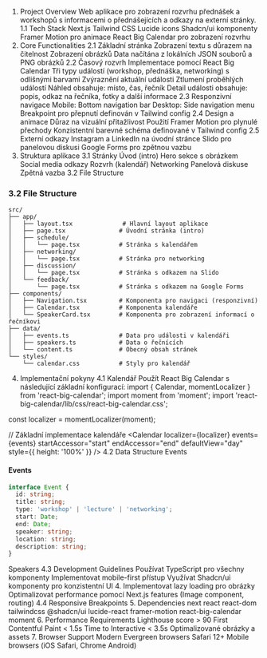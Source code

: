 1. Project Overview
Web aplikace pro zobrazení rozvrhu přednášek a workshopů s informacemi o přednášejících a odkazy na externí stránky.
1.1 Tech Stack
Next.js
Tailwind CSS
Lucide icons
Shadcn/ui komponenty
Framer Motion pro animace
React Big Calendar pro zobrazení rozvrhu
2. Core Functionalities
2.1 Základní stránka
Zobrazení textu s důrazem na čitelnost
Zobrazení obrázků
Data načítána z lokálních JSON souborů a PNG obrázků
2.2 Časový rozvrh
Implementace pomocí React Big Calendar
Tři typy událostí (workshop, přednáška, networking) s odlišnými barvami
Zvýraznění aktuální události
Ztlumení proběhlých událostí
Náhled obsahuje: místo, čas, řečník
Detail události obsahuje: popis, odkaz na řečníka, fotky a další informace
2.3 Responzivní navigace
Mobile: Bottom navigation bar
Desktop: Side navigation menu
Breakpoint pro přepnutí definován v Tailwind config
2.4 Design a animace
Důraz na vizuální přitažlivost
Použití Framer Motion pro plynulé přechody
Konzistentní barevné schéma definované v Tailwind config
2.5 Externí odkazy
Instagram a LinkedIn na úvodní stránce
Slido pro panelovou diskusi
Google Forms pro zpětnou vazbu
3. Struktura aplikace
3.1 Stránky
Úvod (intro)
Hero sekce s obrázkem
Social media odkazy
Rozvrh (kalendář)
Networking
Panelová diskuse
Zpětná vazba
3.2 File Structure

### 3.2 File Structure

```
src/
├── app/
│   ├── layout.tsx              # Hlavní layout aplikace
│   ├── page.tsx               # Úvodní stránka (intro)
│   ├── schedule/
│   │   └── page.tsx           # Stránka s kalendářem
│   ├── networking/
│   │   └── page.tsx           # Stránka pro networking
│   ├── discussion/
│   │   └── page.tsx           # Stránka s odkazem na Slido
│   └── feedback/
│       └── page.tsx           # Stránka s odkazem na Google Forms
├── components/
│   ├── Navigation.tsx         # Komponenta pro navigaci (responzivní)
│   ├── Calendar.tsx           # Komponenta kalendáře
│   └── SpeakerCard.tsx        # Komponenta pro zobrazení informací o řečníkovi
├── data/
│   ├── events.ts              # Data pro události v kalendáři
│   ├── speakers.ts            # Data o řečnících
│   └── content.ts             # Obecný obsah stránek
└── styles/
    └── calendar.css           # Styly pro kalendář
```

4. Implementační pokyny
4.1 Kalendář
Použít React Big Calendar s následující základní konfigurací:
import { Calendar, momentLocalizer } from 'react-big-calendar';
import moment from 'moment';
import 'react-big-calendar/lib/css/react-big-calendar.css';

const localizer = momentLocalizer(moment);

// Základní implementace kalendáře
<Calendar
  localizer={localizer}
  events={events}
  startAccessor="start"
  endAccessor="end"
  defaultView="day"
  style={{ height: '100%' }}
/>
4.2 Data Structure
Events

#### Events
```typescript
interface Event {
  id: string;
  title: string;
  type: 'workshop' | 'lecture' | 'networking';
  start: Date;
  end: Date;
  speaker: string;
  location: string;
  description: string;
}
```

Speakers
4.3 Development Guidelines
Používat TypeScript pro všechny komponenty
Implementovat mobile-first přístup
Využívat Shadcn/ui komponenty pro konzistentní UI
4. Implementovat lazy loading pro obrázky
Optimalizovat performance pomocí Next.js features (Image component, routing)
4.4 Responsive Breakpoints
5. Dependencies
next
react
react-dom
tailwindcss
@shadcn/ui
lucide-react
framer-motion
react-big-calendar
moment
6. Performance Requirements
Lighthouse score > 90
First Contentful Paint < 1.5s
Time to Interactive < 3.5s
Optimalizované obrázky a assets
7. Browser Support
Modern Evergreen browsers
Safari 12+
Mobile browsers (iOS Safari, Chrome Android)